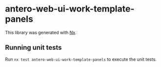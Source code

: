 # antero-web-ui-work-template-panels

This library was generated with [Nx](https://nx.dev).

## Running unit tests

Run `nx test antero-web-ui-work-template-panels` to execute the unit tests.
